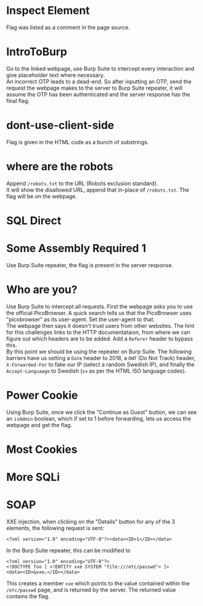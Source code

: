 # Inspect Element
Flag was listed as a comment in the page source.

# IntroToBurp
Go to the linked webpage, use Burp Suite to intercept every interaction and give placeholder text where necessary.  
An incorrect OTP leads to a dead-end. So after inputting an OTP, send the request the webpage makes to the server to Burp Suite repeater, it will assume the OTP has been authenticated and the server response has the final flag.

# dont-use-client-side
Flag is given in the HTML code as a bunch of substrings.

# where are the robots
Append `/robots.txt` to the URL (Robots exclusion standard).  
It will show the disallowed URL, append that in-place of `/robots.txt`. The flag will be on the webpage.

# SQL Direct

# Some Assembly Required 1
Use Burp Suite repeater, the flag is present in the server response.

# Who are you?
Use Burp Suite to intercept all requests. First the webpage asks you to use the official PicoBrowser. A quick search tells us that the PicoBrowser uses "picobrowser" as its user-agent. Set the user-agent to that.  
The webpage then says it doesn't trust users from other websites. The hint for this challenges links to the HTTP documentataion, from where we can figure out which headers are to be added. Add a `Referer` header to bypass this.  
By this point we should be using the repeater on Burp Suite. The following barriers have us setting a `Date` header to 2018, a `DNT` (Do Not Track) header, `X-Forwarded-For` to fake our IP (select a random Swedish IP), and finally the `Accept-Languaage` to Swedish (`sv` as per the HTML ISO language codes).

# Power Cookie
Using Burp Suite, once we click the "Continue as Guest" button, we can see an  `isAdmin` boolean, which if set to 1 before forwarding, lets us access the webpage and get the flag.

# Most Cookies

# More SQLi

# SOAP
XXE injection, when clicking on the "Details" button for any of the 3 elements, the following request is sent:
```
<?xml version="1.0" encoding="UTF-8"?><data><ID>1</ID></data>
```
In the Burp Suite repeater, this can be modified to
```
<?xml version="1.0" encoding="UTF-8"?>
<!DOCTYPE foo [ <!ENTITY xxe SYSTEM "file:///etc/passwd"> ]>
<data><ID>&xxe;</ID></data>
```
This creates a member `xxe` which points to the value contained within the `/etc/passwd` page, and is returned by the server. The returned value contains the flag.